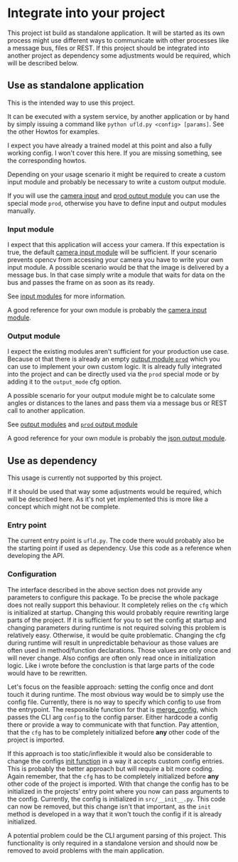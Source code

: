 # Integrate into your project
This project ist build as standalone application. 
It will be started as its own process might use different ways to communicate with other processes like a message bus, files or REST.
If this project should be integrated into another project as dependency some adjustments would be required, which will be described below.

## Use as standalone application
This is the intended way to use this project.  

It can be executed with a system service, by another application or by hand by simply issuing a command like `python ufld.py <config> [params]`.
See the other Howtos for examples.

I expect you have already a trained model at this point and also a fully working config. I won't cover this here. 
If you are missing something, see the corresponding howtos.

Depending on your usage scenario it might be required to create a custom input module and probably be necessary to write a custom output module.

If you will use the [camera input](src.runtime.modules.input.input_video.input_camera) and [prod output module](src.runtime.modules.output.out_prod) you can use the special mode `prod`, otherwise you have to define input and output modules manually.

### Input module
I expect that this application will access your camera. 
If this expectation is true, the default [camera input module](src.runtime.modules.input.input_video.input_camera) will be sufficient.
If your scenario prevents opencv from accessing your camera you have to write your own input module.
A possible scenario would be that the image is delivered by a message bus.
In that case simply write a module that waits for data on the bus and passes the frame on as soon as its ready.

See [input modules](../src.runtime.modules.input) for more information.

A good reference for your own module is probably the [camera input module](src.runtime.modules.input.input_video.input_camera).


### Output module
I expect the existing modules aren't sufficient for your production use case. 
Because ot that there is already an empty [output module `prod`](src.runtime.modules.output.out_prod) which you can use to implement your own custom logic.
It is already fully integrated into the project and can be directly used via the `prod` special mode or by adding it to the `output_mode` cfg option.

A possible scenario for your output module might be to calculate some angles or distances to the lanes and pass them via a message bus or REST call to another application.

See [output modules](../src.runtime.modules.output) and [`prod` output module](src.runtime.modules.output.out_prod)

A good reference for your own module is probably the [json output module](src.runtime.modules.output.out_json).


## Use as dependency
This usage is currently not supported by this project.  

If it should be used that way some adjustments would be required, which will be described here.
As it's not yet implemented this is more like a concept which might not be complete.

### Entry point
The current entry point is `ufld.py`. 
The code there would probably also be the starting point if used as dependency.
Use this code as a reference when developing the API.

### Configuration
The interface described in the above section does not provide any parameters to configure this package.
To be precise the whole package does not really support this behaviour.
It completely relies on the `cfg` which is initialized at startup.
Changing this would probably require rewriting large parts of the project.
If it is sufficient for you to set the config at startup and changing parameters during runtime is not required solving this problem is relatively easy.
Otherwise, it would be quite problematic.
Changing the cfg during runtime will result in unpredictable behaviour as those values are often used in method/function declarations.
Those values are only once and will never change. Also configs are often only read once in initialization logic. 
Like i wrote before the conclustion is that large parts of the code would have to be rewritten.

Let's focus on the feasible approach: setting the config once and dont touch it during runtime.
The most obvious way would be to simply use the config file.
Currently, there is no way to specify which config to use from the entrypoint.
The responsible function for that is [merge_config](src.common.config.global_config.merge_config), which passes the CLI arg `config` to the config parser.
Either hardcode a config there or provide a way to communicate with that function.
Pay attention, that the `cfg` has to be completely initialized before **any** other code of the project is imported.

If this approach is too static/inflexible it would also be considerable to change the configs [init function](src.common.config.global_config.init) in a way it accepts custom config entries.
This is probably the better approach but will require a bit more coding.
Again remember, that the `cfg` has to be completely initialized before **any** other code of the project is imported.
With that change the config has to be initialized in the projects' entry point where you now can pass arguments to the config.
Currently, the config is initialized in `src/__init__.py`.
This code can now be removed, but this change isn't that important, as the `init` method is developed in a way that it won't touch the config if it is already initialized.

A potential problem could be the CLI argument parsing of this project.
This functionality is only required in a standalone version and should now be removed to avoid problems with the main application.